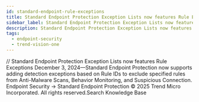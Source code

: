 ```yaml
---
id: standard-endpoint-rule-exceptions
title: Standard Endpoint Protection Exception Lists now features Rule Exceptions
sidebar_label: Standard Endpoint Protection Exception Lists now features Rule Exceptions
description: Standard Endpoint Protection Exception Lists now features Rule Exceptions
tags:
  - endpoint-security
  - trend-vision-one
---
```


/*<![CDATA[*/ $('#title').html($('meta[name=map-description]').attr('content')); /*]]>*/ Standard Endpoint Protection Exception Lists now features Rule Exceptions December 3, 2024—Standard Endpoint Protection now supports adding detection exceptions based on Rule IDs to exclude specified rules from Anti-Malware Scans, Behavior Monitoring, and Suspicious Connection. Endpoint Security → Standard Endpoint Protection © 2025 Trend Micro Incorporated. All rights reserved.Search Knowledge Base